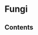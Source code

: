 <!--
Filename: 	Fungi.md
Project: 	/Users/shume/Developer/mnemosyne/docs/MMB/docs/h_Infxn
Author: 	shumez <https://github.com/shumez>
Created: 	2019-04-03 17:37:3
Modified: 	2019-08-21 17:37:16
-----
Copyright (c) 2019 shumez
-->

# Fungi

## Contents



## 
<!-- ## -->
<!-- **Definition** -->
<!-- **Etiology** -->
<!-- **Epidemiology** -->
<!-- **Classification** -->
<!-- **Sign and Symptom** -->
<!-- **Association** -->
<!-- **Examination** -->
<!-- **Diagnosis** -->
<!-- **Treatment** -->
<!-- **Prognosis** -->
<!-- **Appendix** -->

<!-- <style type="text/css">
	img{width: 50%; float: right;}
</style> -->